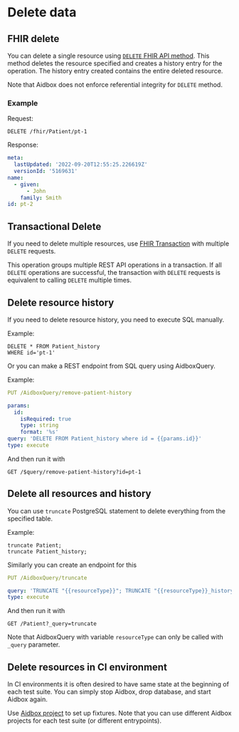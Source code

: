 # Delete data

## FHIR delete

You can delete a single resource using [`DELETE` FHIR API method](../../api/rest-api/crud/delete.md). This method deletes the resource specified and creates a history entry for the operation. The history entry created contains the entire deleted resource.

Note that Aidbox does not enforce referential integrity for `DELETE` method.

### Example

Request:

```
DELETE /fhir/Patient/pt-1
```

Response:

```yaml
meta:
  lastUpdated: '2022-09-20T12:55:25.226619Z'
  versionId: '5169631'
name:
  - given:
      - John
    family: Smith
id: pt-2
```

## Transactional Delete

If you need to delete multiple resources, use [FHIR Transaction](broken-reference) with multiple `DELETE` requests.

This operation groups multiple REST API operations in a transaction. If all `DELETE` operations are successful, the transaction with `DELETE` requests is equivalent to calling `DELETE` multiple times.

## Delete resource history

If you need to delete resource history, you need to execute SQL manually.

Example:

```
DELETE * FROM Patient_history
WHERE id='pt-1'
```

Or you can make a REST endpoint from SQL query using AidboxQuery.

Example:

```yaml
PUT /AidboxQuery/remove-patient-history

params:
  id:
    isRequired: true
    type: string
    format: '%s'
query: 'DELETE FROM Patient_history where id = {{params.id}}'
type: execute
```

And then run it with

```
GET /$query/remove-patient-history?id=pt-1
```

## Delete all resources and history

You can use `truncate` PostgreSQL statement to delete everything from the specified table.

Example:

```
truncate Patient;
truncate Patient_history;
```

Similarly you can create an endpoint for this

```yaml
PUT /AidboxQuery/truncate

query: 'TRUNCATE "{{resourceType}}"; TRUNCATE "{{resourceType}}_history"'
type: execute
```

And then run it with

```
GET /Patient?_query=truncate
```

Note that AidboxQuery with variable `resourceType` can only be called with `_query` parameter.

## Delete resources in CI environment

In CI environments it is often desired to have same state at the beginning of each test suite. You can simply stop Aidbox, drop database, and start Aidbox again.

Use [Aidbox project](broken-reference) to set up fixtures. Note that you can use different Aidbox projects for each test suite (or different entrypoints).
